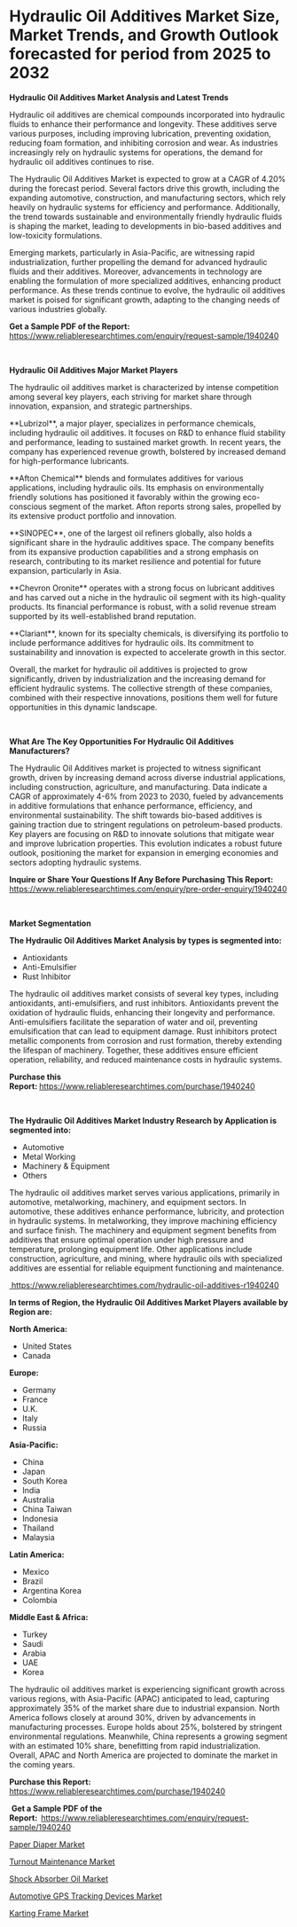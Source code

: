 <p><h1>Hydraulic Oil Additives Market Size, Market Trends, and Growth Outlook forecasted for period from 2025 to 2032</h1></p><p><strong>Hydraulic Oil Additives Market Analysis and Latest Trends</strong></p>
<p><p>Hydraulic oil additives are chemical compounds incorporated into hydraulic fluids to enhance their performance and longevity. These additives serve various purposes, including improving lubrication, preventing oxidation, reducing foam formation, and inhibiting corrosion and wear. As industries increasingly rely on hydraulic systems for operations, the demand for hydraulic oil additives continues to rise.</p><p>The Hydraulic Oil Additives Market is expected to grow at a CAGR of 4.20% during the forecast period. Several factors drive this growth, including the expanding automotive, construction, and manufacturing sectors, which rely heavily on hydraulic systems for efficiency and performance. Additionally, the trend towards sustainable and environmentally friendly hydraulic fluids is shaping the market, leading to developments in bio-based additives and low-toxicity formulations.</p><p>Emerging markets, particularly in Asia-Pacific, are witnessing rapid industrialization, further propelling the demand for advanced hydraulic fluids and their additives. Moreover, advancements in technology are enabling the formulation of more specialized additives, enhancing product performance. As these trends continue to evolve, the hydraulic oil additives market is poised for significant growth, adapting to the changing needs of various industries globally.</p></p>
<p><strong>Get a Sample PDF of the Report:&nbsp;</strong> <a href="https://www.reliableresearchtimes.com/enquiry/request-sample/1940240?utm_campaign=2035&utm_medium=2&utm_source=Github&utm_content=ia&utm_term=05022025&utm_id=hydraulic-oil-additives">https://www.reliableresearchtimes.com/enquiry/request-sample/1940240</a></p>
<p>&nbsp;</p>
<p><strong>Hydraulic Oil Additives Major Market Players</strong></p>
<p><p>The hydraulic oil additives market is characterized by intense competition among several key players, each striving for market share through innovation, expansion, and strategic partnerships. </p><p>**Lubrizol**, a major player, specializes in performance chemicals, including hydraulic oil additives. It focuses on R&D to enhance fluid stability and performance, leading to sustained market growth. In recent years, the company has experienced revenue growth, bolstered by increased demand for high-performance lubricants.</p><p>**Afton Chemical** blends and formulates additives for various applications, including hydraulic oils. Its emphasis on environmentally friendly solutions has positioned it favorably within the growing eco-conscious segment of the market. Afton reports strong sales, propelled by its extensive product portfolio and innovation.</p><p>**SINOPEC**, one of the largest oil refiners globally, also holds a significant share in the hydraulic additives space. The company benefits from its expansive production capabilities and a strong emphasis on research, contributing to its market resilience and potential for future expansion, particularly in Asia.</p><p>**Chevron Oronite** operates with a strong focus on lubricant additives and has carved out a niche in the hydraulic oil segment with its high-quality products. Its financial performance is robust, with a solid revenue stream supported by its well-established brand reputation.</p><p>**Clariant**, known for its specialty chemicals, is diversifying its portfolio to include performance additives for hydraulic oils. Its commitment to sustainability and innovation is expected to accelerate growth in this sector.</p><p>Overall, the market for hydraulic oil additives is projected to grow significantly, driven by industrialization and the increasing demand for efficient hydraulic systems. The collective strength of these companies, combined with their respective innovations, positions them well for future opportunities in this dynamic landscape.</p></p>
<p>&nbsp;</p>
<p><strong>What Are The Key Opportunities For Hydraulic Oil Additives Manufacturers?</strong></p>
<p><p>The Hydraulic Oil Additives market is projected to witness significant growth, driven by increasing demand across diverse industrial applications, including construction, agriculture, and manufacturing. Data indicate a CAGR of approximately 4-6% from 2023 to 2030, fueled by advancements in additive formulations that enhance performance, efficiency, and environmental sustainability. The shift towards bio-based additives is gaining traction due to stringent regulations on petroleum-based products. Key players are focusing on R&D to innovate solutions that mitigate wear and improve lubrication properties. This evolution indicates a robust future outlook, positioning the market for expansion in emerging economies and sectors adopting hydraulic systems.</p></p>
<p><strong>Inquire or Share Your Questions If Any Before Purchasing This Report:</strong> <a href="https://www.reliableresearchtimes.com/enquiry/pre-order-enquiry/1940240?utm_campaign=2035&utm_medium=2&utm_source=Github&utm_content=ia&utm_term=05022025&utm_id=hydraulic-oil-additives">https://www.reliableresearchtimes.com/enquiry/pre-order-enquiry/1940240</a></p>
<p>&nbsp;</p>
<p><strong>Market Segmentation</strong></p>
<p><strong>The Hydraulic Oil Additives Market Analysis by types is segmented into:</strong></p>
<p><ul><li>Antioxidants</li><li>Anti-Emulsifier</li><li>Rust Inhibitor</li></ul></p>
<p><p>The hydraulic oil additives market consists of several key types, including antioxidants, anti-emulsifiers, and rust inhibitors. Antioxidants prevent the oxidation of hydraulic fluids, enhancing their longevity and performance. Anti-emulsifiers facilitate the separation of water and oil, preventing emulsification that can lead to equipment damage. Rust inhibitors protect metallic components from corrosion and rust formation, thereby extending the lifespan of machinery. Together, these additives ensure efficient operation, reliability, and reduced maintenance costs in hydraulic systems.</p></p>
<p><strong>Purchase this Report:&nbsp;</strong><a href="https://www.reliableresearchtimes.com/purchase/1940240?utm_campaign=2035&utm_medium=2&utm_source=Github&utm_content=ia&utm_term=05022025&utm_id=hydraulic-oil-additives">https://www.reliableresearchtimes.com/purchase/1940240</a></p>
<p>&nbsp;</p>
<p><strong>The Hydraulic Oil Additives Market Industry Research by Application is segmented into:</strong></p>
<p><ul><li>Automotive</li><li>Metal Working</li><li>Machinery & Equipment</li><li>Others</li></ul></p>
<p><p>The hydraulic oil additives market serves various applications, primarily in automotive, metalworking, machinery, and equipment sectors. In automotive, these additives enhance performance, lubricity, and protection in hydraulic systems. In metalworking, they improve machining efficiency and surface finish. The machinery and equipment segment benefits from additives that ensure optimal operation under high pressure and temperature, prolonging equipment life. Other applications include construction, agriculture, and mining, where hydraulic oils with specialized additives are essential for reliable equipment functioning and maintenance.</p></p>
<p><a href="https://www.reliableresearchtimes.com/hydraulic-oil-additives-r1940240?utm_campaign=2035&utm_medium=2&utm_source=Github&utm_content=ia&utm_term=05022025&utm_id=hydraulic-oil-additives">&nbsp;https://www.reliableresearchtimes.com/hydraulic-oil-additives-r1940240</a></p>
<p><strong>In terms of Region, the Hydraulic Oil Additives Market Players available by Region are:</strong></p>
<p>
    <p> <strong> North America: </strong>
        <ul>
            <li>United States</li>
            <li>Canada</li>
        </ul>
        </p> 
    <p> <strong> Europe: </strong>
        <ul>
            <li>Germany</li>
            <li>France</li>
            <li>U.K.</li>
            <li>Italy</li>
            <li>Russia</li>
        </ul>
        </p> 
    <p> <strong> Asia-Pacific: </strong>
        <ul>
            <li>China</li>
            <li>Japan</li>
            <li>South Korea</li>
            <li>India</li>
            <li>Australia</li>
            <li>China Taiwan</li>
            <li>Indonesia</li>
            <li>Thailand</li>
            <li>Malaysia</li>
        </ul>
        </p> 
    <p> <strong> Latin America: </strong>
        <ul>
            <li>Mexico</li>
            <li>Brazil</li>
            <li>Argentina Korea</li>
            <li>Colombia</li>
        </ul>
        </p> 
    <p> <strong> Middle East & Africa: </strong>
        <ul>
            <li>Turkey</li>
            <li>Saudi</li>
            <li>Arabia</li>
            <li>UAE</li>
            <li>Korea</li>
        </ul>
    </p>
    </p>
<p><p>The hydraulic oil additives market is experiencing significant growth across various regions, with Asia-Pacific (APAC) anticipated to lead, capturing approximately 35% of the market share due to industrial expansion. North America follows closely at around 30%, driven by advancements in manufacturing processes. Europe holds about 25%, bolstered by stringent environmental regulations. Meanwhile, China represents a growing segment with an estimated 10% share, benefitting from rapid industrialization. Overall, APAC and North America are projected to dominate the market in the coming years.</p></p>
<p><strong>Purchase this Report: </strong><a href="https://www.reliableresearchtimes.com/purchase/1940240?utm_campaign=2035&utm_medium=2&utm_source=Github&utm_content=ia&utm_term=05022025&utm_id=hydraulic-oil-additives">https://www.reliableresearchtimes.com/purchase/1940240</a></p>
<p>&nbsp;<strong>Get a Sample PDF of the Report:&nbsp;&nbsp;</strong><a href="https://www.reliableresearchtimes.com/enquiry/request-sample/1940240?utm_campaign=2035&utm_medium=2&utm_source=Github&utm_content=ia&utm_term=05022025&utm_id=hydraulic-oil-additives">https://www.reliableresearchtimes.com/enquiry/request-sample/1940240</a></p>
<p><strong></strong></p>
<p><p><a href="https://github.com/GenaGaines34/Market-Research-Report-List-1/blob/main/paper-diaper-market.md?utm_campaign=2035&utm_medium=2&utm_source=Github&utm_content=ia&utm_term=05022025&utm_id=hydraulic-oil-additives">Paper Diaper Market</a></p><p><a href="https://www.linkedin.com/pulse/future-turnout-maintenance-market-key-growth-drivers-xquwf?utm_campaign=2035&utm_medium=2&utm_source=Github&utm_content=ia&utm_term=05022025&utm_id=hydraulic-oil-additives">Turnout Maintenance Market</a></p><p><a href="https://www.linkedin.com/pulse/thorough-analysis-global-regional-development-shock-absorber-asbif?utm_campaign=2035&utm_medium=2&utm_source=Github&utm_content=ia&utm_term=05022025&utm_id=hydraulic-oil-additives">Shock Absorber Oil Market</a></p><p><a href="https://www.linkedin.com/pulse/automotive-gps-tracking-devices-market-state-revenue-ntlmc?utm_campaign=2035&utm_medium=2&utm_source=Github&utm_content=ia&utm_term=05022025&utm_id=hydraulic-oil-additives">Automotive GPS Tracking Devices Market</a></p><p><a href="https://www.linkedin.com/pulse/karting-frame-market-trends-report-industry-analysis-nmexc?utm_campaign=2035&utm_medium=2&utm_source=Github&utm_content=ia&utm_term=05022025&utm_id=hydraulic-oil-additives">Karting Frame Market</a></p></p>